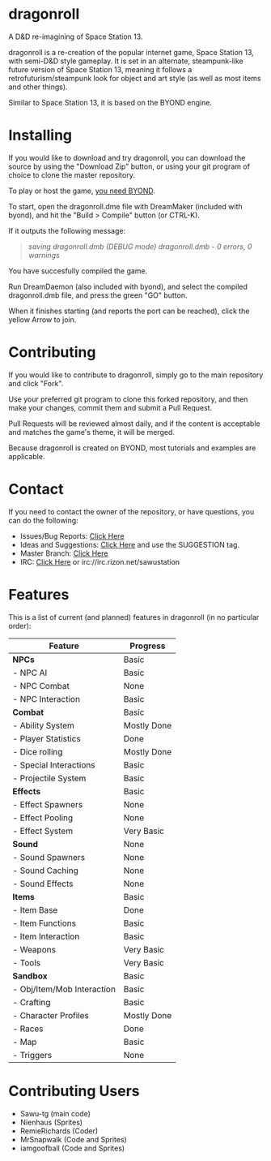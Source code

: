 dragonroll
==========
A D&D re-imagining of Space Station 13.

dragonroll is a re-creation of the popular internet game, Space Station 13, with semi-D&D style gameplay.
It is set in an alternate, steampunk-like future version of Space Station 13, meaning it follows a retrofuturism/steampunk look for 
object and art style (as well as most items and other things).

Similar to Space Station 13, it is based on the BYOND engine.

Installing
==========
If you would like to download and try dragonroll, you can download the source by using the "Download Zip" button,
or using your git program of choice to clone the master repository.

To play or host the game, [you need BYOND](www.byond.com).

To start, open the dragonroll.dme file with DreamMaker (included with byond), and hit the "Build > Compile" button
(or CTRL-K).

If it outputs the following message:

>*saving dragonroll.dmb (DEBUG mode)*
>*dragonroll.dmb - 0 errors, 0 warnings*

You have succesfully compiled the game.

Run DreamDaemon (also included with byond), and select the compiled dragonroll.dmb file,
and press the green "GO" button.

When it finishes starting (and reports the port can be reached), click the yellow Arrow to join.

Contributing
==========
If you would like to contribute to dragonroll, simply go to the main repository and click "Fork".

Use your preferred git program to clone this forked repository, and then make your changes, commit them and submit a
Pull Request.

Pull Requests will be reviewed almost daily, and if the content is acceptable and matches the game's theme, it will be
merged.

Because dragonroll is created on BYOND, most tutorials and examples are applicable.

Contact
==========
If you need to contact the owner of the repository, or have questions, you can do the following:

* Issues/Bug Reports: [Click Here](https://github.com/sawu-tg/dragonroll/issues)
* Ideas and Suggestions: [Click Here](https://github.com/sawu-tg/dragonroll/issues) and use the SUGGESTION tag.
* Master Branch: [Click Here](https://github.com/sawu-tg/dragonroll)
* IRC: [Click Here](http://chat.mibbit.com/?channel=%23sawustation&server=irc.rizon.net) or irc://irc.rizon.net/sawustation

Features
==========
This is a list of current (and planned) features in dragonroll (in no particular order):

| Feature  | Progress |
| ------------- | ------------- |
| **NPCs** | Basic  |
| - NPC AI  | Basic  |
| - NPC Combat | None |
| - NPC Interaction | Basic |
| **Combat** | Basic |
| - Ability System | Mostly Done |
| - Player Statistics | Done |
| - Dice rolling | Mostly Done |
| - Special Interactions | Basic |
| - Projectile System | Basic |
| **Effects** | Basic |
| - Effect Spawners | None |
| - Effect Pooling | None |
| - Effect System | Very Basic |
| **Sound** | None |
| - Sound Spawners | None |
| - Sound Caching | None |
| - Sound Effects | None |
| **Items** | Basic |
| - Item Base | Done |
| - Item Functions | Basic |
| - Item Interaction | Basic |
| - Weapons | Very Basic |
| - Tools | Very Basic |
| **Sandbox** | Basic |
| - Obj/Item/Mob Interaction | Basic |
| - Crafting | Basic |
| - Character Profiles | Mostly Done |
| - Races | Done |
| - Map | Basic |
| - Triggers | None |

Contributing Users
==========
* Sawu-tg (main code)
* Nienhaus (Sprites)
* RemieRichards (Coder)
* MrSnapwalk (Code and Sprites)
* iamgoofball (Code and Sprites)
